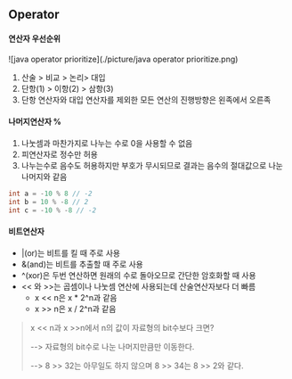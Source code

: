 ## Operator

#### 연산자 우선순위

![java operator prioritize](./picture/java operator prioritize.png)

1. 산술 > 비교 > 논리> 대입
2. 단항(1) > 이항(2) > 삼항(3)
3. 단항 연산자와 대입 연산자를 제외한 모든 연산의 진행방향은 왼족에서 오른족




#### 나머지연산자 %

1. 나눗셈과 마찬가지로 나누는 수로 0을 사용할 수 없음
2. 피연산자로 정수만 허용
3. 나누는수로 음수도 허용하지만 부호가 무시되므로 결과는 음수의 절대값으로 나눈 나머지와 같음

```java
int a = -10 % 8 // -2
int b = 10 % -8 // 2
int c = -10 % -8 // -2
```



#### 비트연산자

* |(or)는 비트를 킬 때 주로 사용
* &(and)는 비트를 추출할 때 주로 사용
* ^(xor)은 두번 연산하면 원래의 수로 돌아오므로 간단한 암호화할 때 사용
* << 와 >>는 곱셈이나 나눗셈 연산에 사용되는데 산술연산자보다 더 빠름
  * x << n은 x * 2^n과 같음
  * x >> n은 x / 2^n과 같음 



> x << n과 x >>n에서 n의 값이 자료형의 bit수보다 크면?
>
> --> 자료형의 bit수로 나눈 나머지만큼만 이동한다.
>
> --> 8 >> 32는 아무일도 하지 않으며 8 >> 34는 8 >> 2와 같다.

